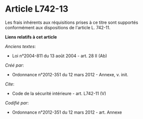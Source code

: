 # Article L742-13

Les frais inhérents aux réquisitions prises à ce titre sont supportés conformément aux dispositions de l'article L. 742-11.

**Liens relatifs à cet article**

_Anciens textes_:

  - Loi n°2004-811 du 13 août 2004 - art. 28 II (Ab)

_Créé par_:

  - Ordonnance n°2012-351 du 12 mars 2012 -  Annexe, v. init.

_Cite_:

  - Code de la sécurité intérieure - art. L742-11 (V)

_Codifié par_:

  - Ordonnance n°2012-351 du 12 mars 2012 - art. Annexe
